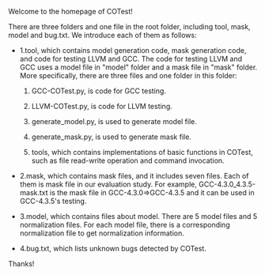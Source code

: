 Welcome to the homepage of COTest!

There are three folders and one file in the root folder, including tool, mask, model and bug.txt. We introduce each of them as follows:

* 1.tool, which contains model generation code, mask generation code, and code for testing LLVM and GCC. The code for testing LLVM and GCC uses a model file in "model" folder and a mask file in "mask" folder. More specifically, there are three files and one folder in this folder:

    1. GCC-COTest.py, is code for GCC testing.
    
    2. LLVM-COTest.py, is code for LLVM testing.

    3. generate_model.py, is used to generate model file. 
    
    4. generate_mask.py, is used to generate mask file.
    
    5. tools, which contains implementations of basic functions in COTest, such as file read-write operation and command invocation.
    
* 2.mask, which contains mask files, and it includes seven files. Each of them is mask file in our evaluation study.  For example, GCC-4.3.0_4.3.5-mask.txt is the mask file in GCC-4.3.0=>GCC-4.3.5 and it can be used in GCC-4.3.5's testing.

* 3.model, which contains files about model. There are 5 model files and 5 normalization files. For each model file, there is a corresponding normalization file to get normalization information.

* 4.bug.txt, which lists unknown bugs detected by COTest.

Thanks!
